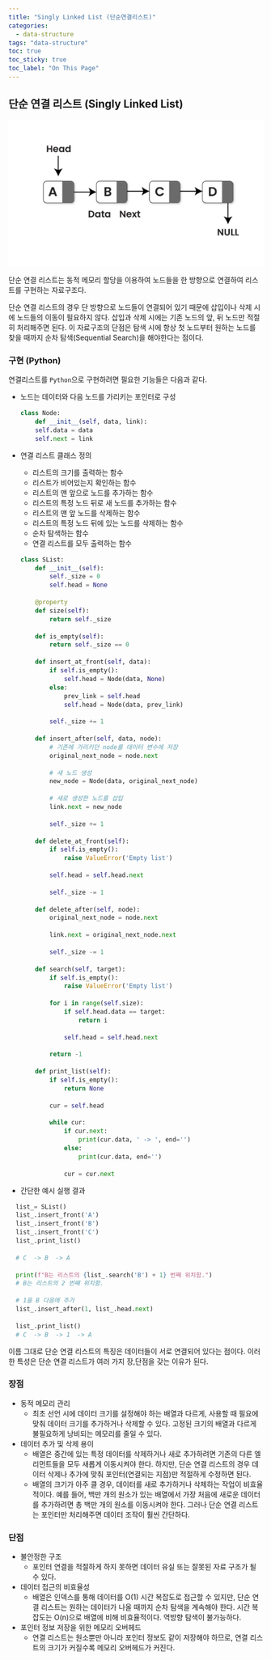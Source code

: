 ```yaml
---
title: "Singly Linked List (단순연결리스트)"
categories:
  - data-structure
tags: "data-structure"
toc: true
toc_sticky: true
toc_label: "On This Page"
---
```


## 단순 연결 리스트 (Singly Linked List)

![단순연결리스트](/assets/images/singly-linked-list.png "Singly Linked List")


단순 연결 리스트는 동적 메모리 할당을 이용하여 노드들을 한 방향으로 연결하여 리스트를 구현하는 자료구조다.

단순 연결 리스트의 경우 단 방향으로 노드들이 연결되어 있기 때문에 삽입이나 삭제 시에 노드들의 이동이 필요하지 않다. 삽입과 삭제 시에는 기존 노드의 앞, 뒤 노드만 적절히 처리해주면 된다. 이 자료구조의 단점은 탐색 시에 항상 첫 노드부터 원하는 노드를 찾을 때까지 순차 탐색(Sequential Search)을 해야한다는 점이다.

### 구현 (Python)

연결리스트를 `Python`으로 구현하려면 필요한 기능들은 다음과 같다.
- 노드는 데이터와 다음 노드를 가리키는 포인터로 구성
  ```python
  class Node:
      def __init__(self, data, link):
      self.data = data
      self.next = link
  ```

- 연결 리스트 클래스 정의
  - 리스트의 크기를 출력하는 함수
  - 리스트가 비어있는지 확인하는 함수
  - 리스트의 맨 앞으로 노드를 추가하는 함수
  - 리스트의 특정 노드 뒤로 새 노드를 추가하는 함수
  - 리스트의 맨 앞 노드를 삭제하는 함수
  - 리스트의 특정 노드 뒤에 있는 노드를 삭제하는 함수
  - 순차 탐색하는 함수
  - 연결 리스트를 모두 출력하는 함수

  ```python
  class SList:
      def __init__(self):
          self._size = 0
          self.head = None
  
      @property
      def size(self):
          return self._size
  
      def is_empty(self):
          return self._size == 0
          
      def insert_at_front(self, data):
          if self.is_empty():
              self.head = Node(data, None)
          else:
              prev_link = self.head
              self.head = Node(data, prev_link)
              
          self._size += 1
      
      def insert_after(self, data, node):
          # 기존에 가리키던 node를 데이터 변수에 저장
          original_next_node = node.next
          
          # 새 노드 생성
          new_node = Node(data, original_next_node)
          
          # 새로 생성한 노드를 삽입
          link.next = new_node
          
          self._size += 1
          
      def delete_at_front(self):
          if self.is_empty():
              raise ValueError('Empty list')
          
          self.head = self.head.next
          
          self._size -= 1
      
      def delete_after(self, node):
          original_next_node = node.next
          
          link.next = original_next_node.next
          
          self._size -= 1
          
      def search(self, target):
          if self.is_empty():
              raise ValueError('Empty list')
          
          for i in range(self.size):
              if self.head.data == target:
                  return i
  
              self.head = self.head.next
          
          return -1
      
      def print_list(self):
          if self.is_empty():
              return None
          
          cur = self.head
          
          while cur:
              if cur.next:
                  print(cur.data, ' -> ', end='')
              else:
                  print(cur.data, end='')
                  
              cur = cur.next
  
  ```

- 간단한 예시 실행 결과
```python
  list_= SList()
  list_.insert_front('A')
  list_.insert_front('B')
  list_.insert_front('C')
  list_.print_list()
  
  # C  -> B  -> A
  
  print(f"B는 리스트의 {list_.search('B') + 1} 번째 위치함.")
  # B는 리스트의 2 번째 위치함.
  
  # 1을 B 다음에 추가
  list_.insert_after(1, list_.head.next)
  
  list_.print_list()
  # C  -> B  -> 1  -> A
  ```

이름 그대로 단순 연결 리스트의 특징은 데이터들이 서로 연결되어 있다는 점이다. 이러한 특성은 단순 연결 리스트가 여러 가지 장,단점을 갖는 이유가 된다.

### 장점
- 동적 메모리 관리
  - 최초 선언 시에 데이터 크기를 설정해야 하는 배열과 다르게, 사용할 때 필요에 맞춰 데이터 크기를 추가하거나 삭제할 수 있다.
  고정된 크기의 배열과 다르게 불필요하게 낭비되는 메모리를 줄일 수 있다.
- 데이터 추가 및 삭제 용이
  - 배열은 중간에 있는 특정 데이터를 삭제하거나 새로 추가하려면 기존의 다른 엘리먼트들을 모두 새롭게 이동시켜야 한다. 하지만, 단순 연결 리스트의 경우 데이터 삭제나 추가에 맞춰 포인터(연결되는 지점)만 적절하게 수정하면 된다.
  - 배열의 크기가 아주 클 경우, 데이터를 새로 추가하거나 삭제하는 작업이 비효율적이다. 예를 들어, 백만 개의 원소가 있는 배열에서 가장 처음에 새로운 데이터를 추가하려면 총 백만 개의 원소를 이동시켜야 한다. 그러나 단순 연결 리스트는 포인터만 처리해주면 데이터 조작이 훨씬 간단하다.

### 단점
- 불안정한 구조
  - 포인터 연결을 적절하게 하지 못하면 데이터 유실 또는 잘못된 자료 구조가 될 수 있다.
- 데이터 접근의 비효율성
  - 배열은 인덱스를 통해 데이터를 O(1) 시간 복잡도로 접근할 수 있지만, 단순 연결 리스트는 원하는 데이터가 나올 때까지 순차 탐색을 계속해야 한다. 시간 복잡도는 O(n)으로 배열에 비해 비효율적이다.
  역방향 탐색이 불가능하다.
- 포인터 정보 저장을 위한 메모리 오버헤드
  - 연결 리스트는 원소뿐만 아니라 포인터 정보도 같이 저장해야 하므로, 연결 리스트의 크기가 커질수록 메모리 오버헤드가 커진다.
